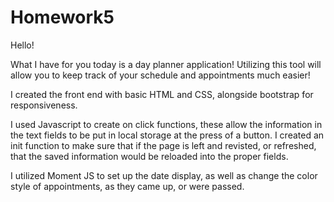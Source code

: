 # Homework5

Hello!

What I have for you today is a day planner application!  Utilizing this tool will allow you to keep track of your
schedule and appointments much easier!


I created the front end with basic HTML and CSS, alongside bootstrap for responsiveness.

I used Javascript to create on click functions, these allow the information in the text fields to be put in local storage at the 
press of a button.
I created an init function to make sure that if the page is left and revisted, or refreshed, that the saved information would
be reloaded into the proper fields.

I utilized Moment JS to set up the date display, as well as change the color style of appointments, as they came up, or were passed.


